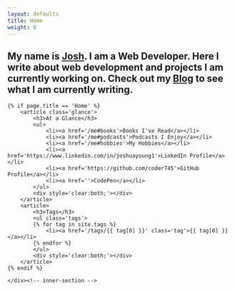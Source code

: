 ```yaml
---
layout: defaults
title: Home
weight: 0
---
```

<section class='home'>
    <div class='inner-section'>
    <article>
        <h2>My name is <span><a href='/me'>Josh</a></span>. I am a Web Developer. Here I write about web development and projects I am currently working on.
          Check out my <a href='/thoughts'>Blog</a> to see what I am currently writing.</h2>
    </article>

    {% if page.title == 'Home' %}
        <article class='glance'>
            <h3>At a Glance</h3>
            <ul>
                <li><a href='/me#books'>Books I've Read</a></li>
                <li><a href='/me#podcasts'>Podcasts I Enjoy</a></li>
                <li><a href='/me#hobbies'>My Hobbies</a></li>
                <li><a href='https://www.linkedin.com/in/joshuayoung1'>LinkedIn Profile</a></li>
                <li><a href='https://github.com/coder745'>GitHub Profile</a></li>
                <li><a href=''>CodePen</a></li>
            </ul>
            <div style='clear:both;'></div>
        </article>
        <article>
            <h3>Tags</h3>
            <ul class='tags'>
            {% for tag in site.tags %}
                <li><a href='/tags/{{ tag[0] }}' class='tag'>{{ tag[0] }}</a></li>
            {% endfor %}
            </ul>
            <div style='clear:both;'></div>
        </article>
    {% endif %}

    </div><!-- inner-section -->
</section>
